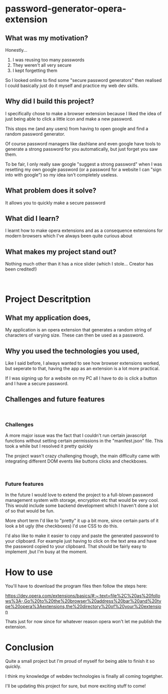 # password-generator-opera-extension

## What was my motivation?
Honestly...
1. I was reusing too many passwords
2. They weren't all very secure
3. I kept forgetting them

So I looked online to find some "secure password generators" then realised I could basically just do it myself and practice my web dev skills.

## Why did I build this project?
I specifically chose to make a browser extension because I liked the idea of just being able to click a little icon and make a new password. 

This stops me (and any users) from having to open google and find a random password generator.

Of course password managers like dashlane and even google have tools to generate a strong password for you automatically, but just forget you saw them. 
 
To be fair, I only really saw google "suggest a strong password" when I was resetting my own google password (or a password for a website I can "sign into with google") so my idea isn't completely useless.
## What problem does it solve?
It allows you to quickly make a secure password
## What did I learn?
I learnt how to make opera extensions and as a consequence extensions for modern browsers which I've always been quite curious about
## What makes my project stand out?
Nothing much other than it has a nice slider (which I stole... Creator has been credited!)

<br>

# Project Descritption

## What my application does,
My application is an opera extension that generates a random string of characters of varying size. These can then be used as a password.
## Why you used the technologies you used,
Like I said before, I always wanted to see how browser extensions worked, but seperate to that, having the app as an extension is a lot more practical. 

If I was signing up for a website on my PC all I have to do is click a button and I have a secure password.
<br>
## Challenges and future features
<br>

### Challenges

A more major issue was the fact that I couldn't run certain javascript functions without setting certain permissions in the "manifest.json" file. This took a while but I resolved it pretty quickly

The project wasn't crazy challenging though, the main difficulty came with integrating different DOM events like buttons clicks and checkboxes.

<br>

### Future features

In the future I would love to extend the project to a full-blown password management system with storage, encryption etc that would be very cool. This would include some backend development which I haven't done a lot of so that would be fun.

More short term I'd like to "pretty" it up a bit more, since certain parts of it look a bit ugly (the checkboxes) I'd use CSS to do this.

I'd also like to make it easier to copy and paste the generated password to your clipboard. For example just having to click on the text area and have the password copied to your clipboard. That should be fairly easy to implement ,but I'm busy at the moment.

# How to use

You'll have to download the program files then follow the steps here:

https://dev.opera.com/extensions/basics/#:~:text=file%2C%20as%20follows%3A-,Go%20to%20the%20browser%20address%20bar%20and%20type%20opera%3Aextensions,the%20directory%20of%20your%20extension 

Thats just for now since for whatever reason opera won't let me publish the extension.

# Conclusion
Quite a small project but I'm proud of myself for being able to finish it so quickly.

I think my knowledge of webdev technologies is finally all coming togetgher.
 
I'll be updating this project for sure, but more exciting stuff to come!


